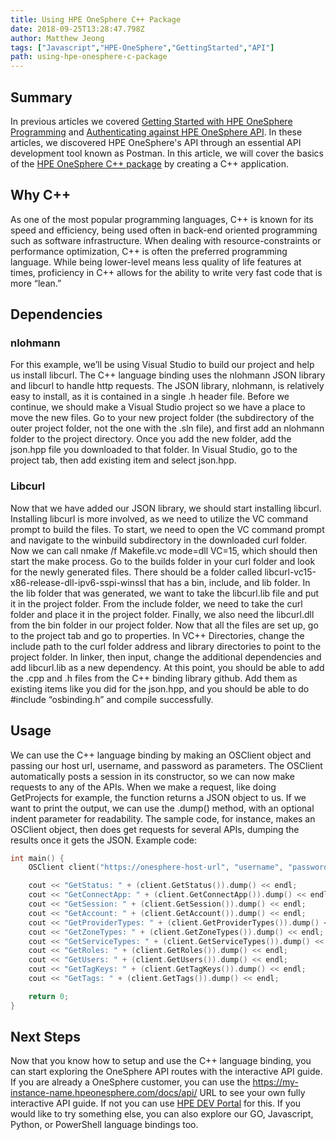 ```yaml
---
title: Using HPE OneSphere C++ Package
date: 2018-09-25T13:28:47.798Z
author: Matthew Jeong  
tags: ["Javascript","HPE-OneSphere","GettingStarted","API"]
path: using-hpe-onesphere-c-package
---
```

## Summary
In previous articles we covered [Getting Started with HPE OneSphere Programming](https://developer.hpe.com/blog/getting-started-with-hpe-onesphere-programming) and [Authenticating against HPE OneSphere API](https://developer.hpe.com/blog/authenticating-against-hpe-onesphere-api). In these articles, we discovered HPE OneSphere's API through an essential API development tool known as Postman. In this article, we will cover the basics of the [HPE OneSphere C++ package](https://github.com/HewlettPackard/hpe-onesphere-cpp) by creating a C++ application.
## Why C++
As one of the most popular programming languages, C++ is known for its speed and efficiency, being used often in back-end oriented programming such as software infrastructure.  When dealing with resource-constraints or performance optimization, C++ is often the preferred programming language. While being lower-level means less quality of life features at times, proficiency in C++ allows for the ability to write very fast code that is more “lean.”
## Dependencies
### nlohmann
For this example, we’ll be using Visual Studio to build our project and help us install libcurl. The C++ language binding uses the nlohmann JSON library and libcurl to handle http requests.  The JSON library, nlohmann, is relatively easy to install, as it is contained in a single .h header file. Before we continue, we should make a Visual Studio project so we have a place to move the new files. Go to your new project folder (the subdirectory of the outer project folder, not the one with the .sln file), and first add an nlohmann folder to the project directory. Once you add the new folder, add the json.hpp file you downloaded to that folder. In Visual Studio, go to the project tab, then add existing item and select json.hpp. 
### Libcurl
Now that we have added our JSON library, we should start installing libcurl. Installing libcurl is more involved, as we need to utilize the VC command prompt to build the files. To start, we need to open the VC command prompt and navigate to the winbuild subdirectory in the downloaded curl folder. Now we can call nmake /f Makefile.vc mode=dll VC=15, which should then start the make process. Go to the builds folder in your curl folder and look for the newly generated files. There should be a folder called libcurl-vc15-x86-release-dll-ipv6-sspi-winssl that has a bin, include, and lib folder. In the lib folder that was generated, we want to take the libcurl.lib file and put it in the project folder. From the include folder, we need to take the curl folder and place it in the project folder. Finally, we also need the libcurl.dll from the bin folder in our project folder. Now that all the files are set up, go to the project tab and go to properties. In VC++ Directories, change the include path to the curl folder address and library directories to point to the project folder. In linker, then input, change the additional dependencies and add libcurl.lib as a new dependency. At this point, you should be able to add the .cpp and .h files from the C++ binding library github. Add them as existing items like you did for the json.hpp, and you should be able to do #include “osbinding.h” and compile successfully.
## Usage
We can use the C++ language binding by making an OSClient object and passing our host url, username, and password as parameters. The OSClient automatically posts a session in its constructor, so we can now make requests to any of the APIs. When we make a request, like doing GetProjects for example, the function returns a JSON object to us. If we want to print the output, we can use the .dump() method, with an optional indent parameter for readability. The sample code, for instance, makes an OSClient object, then does get requests for several APIs, dumping the results once it gets the JSON.
Example code:

````C++
int main() {
    OSClient client("https://onesphere-host-url", "username", "password");

    cout << "GetStatus: " + (client.GetStatus()).dump() << endl;
    cout << "GetConnectApp: " + (client.GetConnectApp()).dump() << endl;
    cout << "GetSession: " + (client.GetSession()).dump() << endl;
    cout << "GetAccount: " + (client.GetAccount()).dump() << endl;
    cout << "GetProviderTypes: " + (client.GetProviderTypes()).dump() << endl;
    cout << "GetZoneTypes: " + (client.GetZoneTypes()).dump() << endl;
    cout << "GetServiceTypes: " + (client.GetServiceTypes()).dump() << endl;
    cout << "GetRoles: " + (client.GetRoles()).dump() << endl;
    cout << "GetUsers: " + (client.GetUsers()).dump() << endl;
    cout << "GetTagKeys: " + (client.GetTagKeys()).dump() << endl;
    cout << "GetTags: " + (client.GetTags()).dump() << endl;

    return 0;
}
````
## Next Steps
Now that you know how to setup and use the C++ language binding, you can start exploring the OneSphere API routes with the interactive API guide.  If you are already a OneSphere customer, you can use the https://my-instance-name.hpeonesphere.com/docs/api/ URL to see your own fully interactive API guide. If not you can use [HPE DEV Portal](https://developer.hpe.com/api/onesphere/) for this. If you would like to try something else, you can also explore our GO, Javascript, Python, or PowerShell language bindings too.
